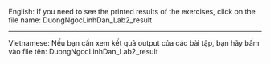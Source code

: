 English:
If you need to see the printed results of the exercises, click on the file name: DuongNgocLinhDan_Lab2_result

-------------------------

Vietnamese:
Nếu bạn cần xem kết quả output của các bài tập, bạn hãy bấm vào file tên: DuongNgocLinhDan_Lab2_result
